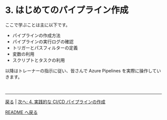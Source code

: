 # 3. はじめてのパイプライン作成

ここで学ぶことは主に以下です。

- パイプラインの作成方法
- パイプラインの実行ログの確認
- トリガーとパスフィルターの定義
- 変数の利用
- スクリプトとタスクの利用

以降はトレーナーの指示に従い、皆さんで Azure Pipelines を実際に操作していきます。




<br>

---

[戻る](./2_azure-pipelines-fundamental.md) | [次へ: 4. 実践的な CI/CD パイプラインの作成](./4_create-cicd-pipeline.md)

[README へ戻る](../README.md)
